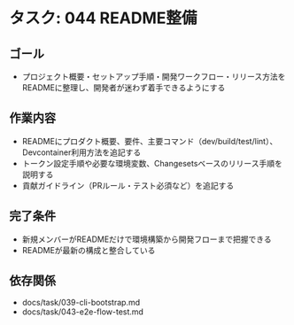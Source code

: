 # タスク: 044 README整備

## ゴール

- プロジェクト概要・セットアップ手順・開発ワークフロー・リリース方法をREADMEに整理し、開発者が迷わず着手できるようにする

## 作業内容

- READMEにプロダクト概要、要件、主要コマンド（dev/build/test/lint）、Devcontainer利用方法を追記する
- トークン設定手順や必要な環境変数、Changesetsベースのリリース手順を説明する
- 貢献ガイドライン（PRルール・テスト必須など）を追記する

## 完了条件

- 新規メンバーがREADMEだけで環境構築から開発フローまで把握できる
- READMEが最新の構成と整合している

## 依存関係

- docs/task/039-cli-bootstrap.md
- docs/task/043-e2e-flow-test.md
